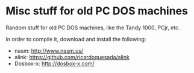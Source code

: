 # Misc stuff for old PC DOS machines

Random stuff for old PC DOS machines, like the Tandy 1000, PCjr, etc.

In order to compile it, download and install the following:

* nasm: http://www.nasm.us/
* alink: https://github.com/ricardoquesada/alink
* Dosbox-x: http://dosbox-x.com/
